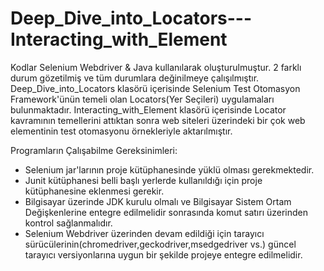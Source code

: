 # Deep_Dive_into_Locators---Interacting_with_Element

 Kodlar Selenium Webdriver & Java kullanılarak oluşturulmuştur.
 2 farklı durum gözetilmiş ve tüm durumlara değinilmeye çalışılmıştır.
 Deep_Dive_into_Locators klasörü içerisinde Selenium Test Otomasyon Framework'ünün temeli olan Locators(Yer Seçileri) uygulamaları bulunmaktadır.
 Interacting_with_Element klasörü içerisinde Locator kavramının temellerini attıktan sonra web siteleri üzerindeki bir çok web elementinin test otomasyonu örnekleriyle aktarılmıştır. 
 
 Programların Çalışabilme Gereksinimleri:
 - Selenium jar'larının proje kütüphanesinde yüklü olması gerekmektedir.
 - Junit kütüphanesi belli başlı yerlerde kullanıldığı için proje kütüphanesine eklenmesi gerekir.
 - Bilgisayar üzerinde JDK kurulu olmalı ve Bilgisayar Sistem Ortam Değişkenlerine entegre edilmelidir sonrasında komut satırı üzerinden kontrol sağlanmalıdır.
 - Selenium Webdriver üzerinden devam edildiği için tarayıcı sürücülerinin(chromedriver,geckodriver,msedgedriver vs.) güncel tarayıcı versiyonlarına uygun bir şekilde projeye entegre edilmelidir.


